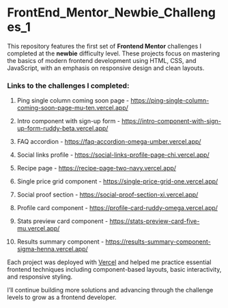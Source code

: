 # FrontEnd_Mentor_Newbie_Challenges_1

This repository features the first set of **Frontend Mentor** challenges I completed at the **newbie** difficulty level. These projects focus on mastering the basics of modern frontend development using HTML, CSS, and JavaScript, with an emphasis on responsive design and clean layouts.

### Links to the challenges I completed:

01. Ping single column coming soon page - https://ping-single-column-coming-soon-page-mu-ten.vercel.app/

02. Intro component with sign-up form - https://intro-component-with-sign-up-form-ruddy-beta.vercel.app/

03. FAQ accordion - https://faq-accordion-omega-umber.vercel.app/

04. Social links profile - https://social-links-profile-page-chi.vercel.app/

05. Recipe page - https://recipe-page-two-navy.vercel.app/

06. Single price grid component - https://single-price-grid-one.vercel.app/

07. Social proof section - https://social-proof-section-xi.vercel.app/

08. Profile card component - https://profile-card-ruddy-omega.vercel.app/

09. Stats preview card component - https://stats-preview-card-five-mu.vercel.app/

10. Results summary component - https://results-summary-component-sigma-henna.vercel.app/

Each project was deployed with [Vercel](https://vercel.com/) and helped me practice essential frontend techniques including component-based layouts, basic interactivity, and responsive styling.

I’ll continue building more solutions and advancing through the challenge levels to grow as a frontend developer.

